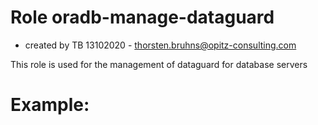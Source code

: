 # Role oradb-manage-dataguard
* created by TB 13102020 - thorsten.bruhns@opitz-consulting.com 

 This role is used for the management of dataguard for database servers
 
# Example:
